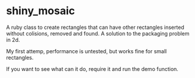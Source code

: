 shiny_mosaic
============

A ruby class to create rectangles that can have other rectangles inserted without colisions, removed and found.
A solution to the packaging problem in 2d.

My first attemp, performance is untested, but works fine for small rectangles.

If you want to see what can it do, require it and run the demo function.
